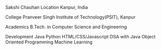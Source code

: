Sakshi Chauhan
Location
Kanpur, India

College
Pranveer Singh Institute of Technology(PSIT), Kanpur

Academics
B.Tech. in Computer Science and Engineering

Development
Java
Python
HTML/CSS/Javascript
DSA with Java
Object Oriented Programming 
Machine Learning
